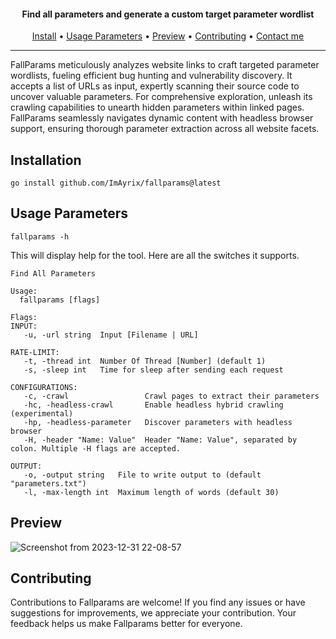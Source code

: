 <h4 align="center"> Find all parameters and generate a custom target parameter wordlist  </h4>
<p align="center">
  <a href="#installation">Install</a> •
  <a href="#usage-parameters">Usage Parameters</a> •
  <a href="#preview">Preview</a> •
  <a href="#contributing">Contributing</a> •
  <a href="https://t.me/ImAyrix">Contact me</a>
</p>

---

FallParams meticulously analyzes website links to craft targeted parameter wordlists, fueling efficient bug hunting and vulnerability discovery. It accepts a list of URLs as input, expertly scanning their source code to uncover valuable parameters. For comprehensive exploration, unleash its crawling capabilities to unearth hidden parameters within linked pages. FallParams seamlessly navigates dynamic content with headless browser support, ensuring thorough parameter extraction across all website facets.

## Installation

```
go install github.com/ImAyrix/fallparams@latest
```

## Usage Parameters
```
fallparams -h
```

This will display help for the tool. Here are all the switches it supports.
```
Find All Parameters

Usage:
  fallparams [flags]

Flags:
INPUT:
   -u, -url string  Input [Filename | URL]

RATE-LIMIT:
   -t, -thread int  Number Of Thread [Number] (default 1)
   -s, -sleep int   Time for sleep after sending each request

CONFIGURATIONS:
   -c, -crawl                 Crawl pages to extract their parameters
   -hc, -headless-crawl       Enable headless hybrid crawling (experimental)
   -hp, -headless-parameter   Discover parameters with headless browser
   -H, -header "Name: Value"  Header "Name: Value", separated by colon. Multiple -H flags are accepted.

OUTPUT:
   -o, -output string   File to write output to (default "parameters.txt")
   -l, -max-length int  Maximum length of words (default 30)

```

## Preview

![Screenshot from 2023-12-31 22-08-57](https://github.com/ImAyrix/fallparams/assets/89543912/8e798c74-de9b-43f4-b1b3-9bef78170068)

## Contributing

Contributions to Fallparams are welcome! If you find any issues or have suggestions for improvements, we appreciate your contribution. Your feedback helps us make Fallparams better for everyone.
